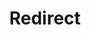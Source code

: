 ﻿---
layout: src/layouts/Redirect.astro
title: Redirect
redirect: https://octopus.com/docs/deployments/databases/configuration/index
pubDate:  2023-01-01
navSearch: false
navSitemap: false
navMenu: false
---

